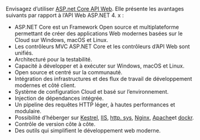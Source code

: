 Envisagez d’utiliser [ASP.net Core API Web](/aspnet/core/web-api). Elle présente les avantages suivants par rapport à l’API Web ASP.NET 4. x :

* ASP.NET Core est un Framework Open source et multiplateforme permettant de créer des applications Web modernes basées sur le Cloud sur Windows, macOS et Linux.
* Les contrôleurs MVC ASP.NET Core et les contrôleurs d’API Web sont unifiés.
* Architecturé pour la testabilité.
* Capacité à développer et à exécuter sur Windows, macOS et Linux.
* Open source et centré sur la communauté.
* Intégration des infrastructures et des flux de travail de développement modernes et côté client.
* Système de configuration Cloud et basé sur l’environnement.
* Injection de dépendances intégrée.
* Un pipeline des requêtes HTTP léger, à hautes performances et modulaire.
* Possibilité d’héberger sur [Kestrel](/aspnet/core/fundamentals/servers/kestrel), [IIS](xref:host-and-deploy/iis/index), [http. sys](xref:fundamentals/servers/httpsys), [Nginx](xref:host-and-deploy/linux-nginx), [Apache](xref:host-and-deploy/linux-apache)et [dockr](xref:host-and-deploy/docker/index).
* Contrôle de version côte à côte.
* Des outils qui simplifient le développement web moderne.
